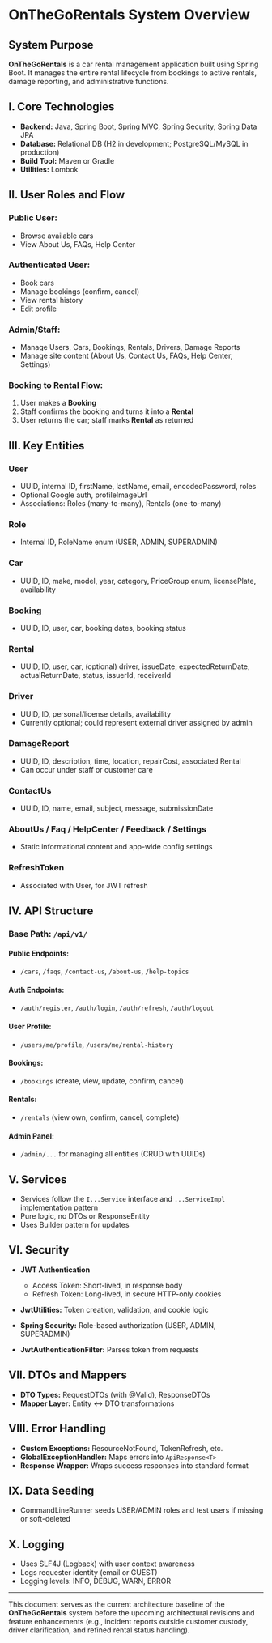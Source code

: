 # OnTheGoRentals System Overview

## System Purpose

**OnTheGoRentals** is a car rental management application built using Spring Boot. It manages the entire rental
lifecycle from bookings to active rentals, damage reporting, and administrative functions.

## I. Core Technologies

* **Backend:** Java, Spring Boot, Spring MVC, Spring Security, Spring Data JPA
* **Database:** Relational DB (H2 in development; PostgreSQL/MySQL in production)
* **Build Tool:** Maven or Gradle
* **Utilities:** Lombok

## II. User Roles and Flow

### Public User:

* Browse available cars
* View About Us, FAQs, Help Center

### Authenticated User:

* Book cars
* Manage bookings (confirm, cancel)
* View rental history
* Edit profile

### Admin/Staff:

* Manage Users, Cars, Bookings, Rentals, Drivers, Damage Reports
* Manage site content (About Us, Contact Us, FAQs, Help Center, Settings)

### Booking to Rental Flow:

1. User makes a **Booking**
2. Staff confirms the booking and turns it into a **Rental**
3. User returns the car; staff marks **Rental** as returned

## III. Key Entities

### User

* UUID, internal ID, firstName, lastName, email, encodedPassword, roles
* Optional Google auth, profileImageUrl
* Associations: Roles (many-to-many), Rentals (one-to-many)

### Role

* Internal ID, RoleName enum (USER, ADMIN, SUPERADMIN)

### Car

* UUID, ID, make, model, year, category, PriceGroup enum, licensePlate, availability

### Booking

* UUID, ID, user, car, booking dates, booking status

### Rental

* UUID, ID, user, car, (optional) driver, issueDate, expectedReturnDate, actualReturnDate, status, issuerId, receiverId

### Driver

* UUID, ID, personal/license details, availability
* Currently optional; could represent external driver assigned by admin

### DamageReport

* UUID, ID, description, time, location, repairCost, associated Rental
* Can occur under staff or customer care

### ContactUs

* UUID, ID, name, email, subject, message, submissionDate

### AboutUs / Faq / HelpCenter / Feedback / Settings

* Static informational content and app-wide config settings

### RefreshToken

* Associated with User, for JWT refresh

## IV. API Structure

### Base Path: `/api/v1/`

#### Public Endpoints:

* `/cars`, `/faqs`, `/contact-us`, `/about-us`, `/help-topics`

#### Auth Endpoints:

* `/auth/register`, `/auth/login`, `/auth/refresh`, `/auth/logout`

#### User Profile:

* `/users/me/profile`, `/users/me/rental-history`

#### Bookings:

* `/bookings` (create, view, update, confirm, cancel)

#### Rentals:

* `/rentals` (view own, confirm, cancel, complete)

#### Admin Panel:

* `/admin/...` for managing all entities (CRUD with UUIDs)

## V. Services

* Services follow the `I...Service` interface and `...ServiceImpl` implementation pattern
* Pure logic, no DTOs or ResponseEntity
* Uses Builder pattern for updates

## VI. Security

* **JWT Authentication**

    * Access Token: Short-lived, in response body
    * Refresh Token: Long-lived, in secure HTTP-only cookies

* **JwtUtilities:** Token creation, validation, and cookie logic

* **Spring Security:** Role-based authorization (USER, ADMIN, SUPERADMIN)

* **JwtAuthenticationFilter:** Parses token from requests

## VII. DTOs and Mappers

* **DTO Types:** RequestDTOs (with @Valid), ResponseDTOs
* **Mapper Layer:** Entity <-> DTO transformations

## VIII. Error Handling

* **Custom Exceptions:** ResourceNotFound, TokenRefresh, etc.
* **GlobalExceptionHandler:** Maps errors into `ApiResponse<T>`
* **Response Wrapper:** Wraps success responses into standard format

## IX. Data Seeding

* CommandLineRunner seeds USER/ADMIN roles and test users if missing or soft-deleted

## X. Logging

* Uses SLF4J (Logback) with user context awareness
* Logs requester identity (email or GUEST)
* Logging levels: INFO, DEBUG, WARN, ERROR

---

This document serves as the current architecture baseline of the **OnTheGoRentals** system before the upcoming
architectural revisions and feature enhancements (e.g., incident reports outside customer custody, driver clarification,
and refined rental status handling).
